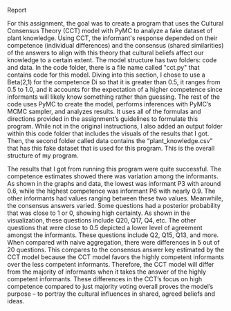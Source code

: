 Report 

For this assignment, the goal was to create a program that uses the Cultural Consensus Theory (CCT) model with PyMC to analyze a fake dataset of plant knowledge. Using CCT, the informant's response depended on their competence (individual differences) and the consensus (shared similarities) of the answers to align with this theory that cultural beliefs affect our knowledge to a certain extent. The model structure has two folders: code and data. In the code folder, there is a file name called "cct.py" that contains code for this model. Diving into this section, I chose to use a Beta(2,1) for the competence Di so that it is greater than 0.5, it ranges from 0.5 to 1.0, and it accounts for the expectation of a higher competence since informants will likely know something rather than guessing. The rest of the code uses PyMC to create the model, performs inferences with PyMC’s MCMC sampler, and analyzes results. It uses all of the formulas and directions provided in the assignment’s guidelines to formulate this program. While not in the original instructions, I also added an output folder within this code folder that includes the visuals of the results that I got. Then, the second folder called data contains the “plant_knowledge.csv” that has this fake dataset that is used for this program. This is the overall structure of my program. 


The results that I got from running this program were quite successful. The competence estimates showed there was variation among the informants. As shown in the graphs and data, the lowest was informant P3 with around 0.6, while the highest competence was informant P6 with nearly 0.9. The other informants had values ranging between these two values. Meanwhile, the consensus answers varied. Some questions had a posterior probability that was close to 1 or 0, showing high certainty. As shown in the visualization, these questions include Q20, Q17, Q4, etc. The other questions that were close to 0.5 depicted a lower level of agreement amongst the informants. These questions include Q2, Q15, Q13, and more. When compared with naive aggregation, there were differences in 5 out of 20 questions. This compares to the consensus answer key estimated by the CCT model because the CCT model favors the highly competent informants over the less competent informants. Therefore, the CCT model will differ from the majority of informants when it takes the answer of the highly competent informants. These differences in the CCT’s focus on high competence compared to just majority voting overall proves the model’s purpose – to portray the cultural influences in shared, agreed beliefs and ideas. 
